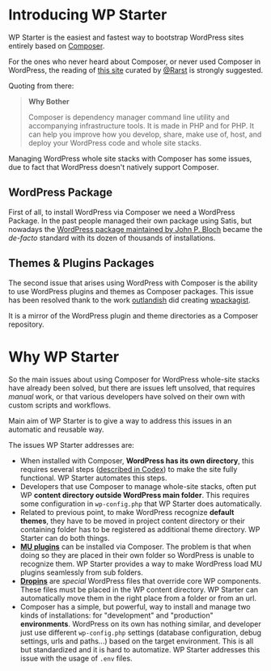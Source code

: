 <!--
currentMenu: what
title: What & Why
-->
# Introducing WP Starter

WP Starter is the easiest and fastest way to bootstrap WordPress sites entirely based on
[Composer](https://getcomposer.org/).

For the ones who never heard about Composer, or never used Composer in WordPress, the reading of [this site](http://composer.rarst.net) curated by [@Rarst](http://www.rarst.net) is strongly suggested.

Quoting from there:

> **Why Bother**
>
> Composer is dependency manager command line utility and accompanying infrastructure tools.
> It is made in PHP and for PHP. It can help you improve how you develop, share, make use of, host, and deploy your WordPress code and whole site stacks.

Managing WordPress whole site stacks with Composer has some issues, due to fact that WordPress doesn't natively support Composer.

## WordPress Package

First of all, to install WordPress via Composer we need a WordPress Package. In the past people managed their own package using Satis,
but nowadays the [WordPress package maintained by John P. Bloch](https://packagist.org/packages/johnpbloch/wordpress) became the *de-facto* standard
with its dozen of thousands of installations.

## Themes & Plugins Packages

The second issue that arises using WordPress with Composer is the ability to use WordPress plugins and themes as Composer packages.
This issue has been resolved thank to the work [outlandish](http://outlandish.com/) did creating [wpackagist](http://wpackagist.org/).

It is a mirror of the WordPress plugin and theme directories as a Composer repository.

# Why WP Starter

So the main issues about using Composer for WordPress whole-site stacks have already been solved, but there are issues left unsolved, that requires *manual* work, or that various developers have solved on their own with custom scripts and workflows.

Main aim of WP Starter is to give a way to address this issues in an automatic and reusable way.

The issues WP Starter addresses are:

 - When installed with Composer, **WordPress has its own directory**, this requires several steps ([described in Codex](https://codex.wordpress.org/Giving_WordPress_Its_Own_Directory))
 to make the site fully functional. WP Starter automates this steps.
 - Developers that use Composer to manage whole-site stacks, often put WP **content directory outside WordPress main folder**. This requires some configuration in `wp-config.php` that WP Starter does automatically.
 - Related to previous point, to make WordPress recognize **default themes**, they have to be moved in project content directory or their containing folder has to be registered as additional theme directory. WP Starter can do both things.
 - [**MU plugins**](https://codex.wordpress.org/Must_Use_Plugins) can be installed via Composer. The problem is that when doing so they are placed in their own folder so WordPress is unable to recognize them. WP Starter provides a way to make WordPress load MU plugins seamlessly from sub folders.
 - [**Dropins**](http://wpengineer.com/2500/wordpress-dropins/) are *special* WordPress files that override core WP components. These files must be placed in the WP content directory. WP Starter can automatically move them in the right place from a folder or from an url.
 - Composer has a simple, but powerful, way to install and manage two kinds of installations: for "development" and "production" **environments**. WordPress on its own has nothing similar, and developer just use different `wp-config.php` settings (database configuration, debug settings, urls and paths...) based on the target environment. This is all but standardized and it is hard to automatize. WP Starter addresses this issue with the usage of `.env` files.
